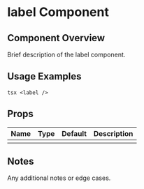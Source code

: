 # label Component

## Component Overview

Brief description of the label component.

## Usage Examples

`tsx
<label />
`

## Props

| Name | Type | Default | Description |
| ---- | ---- | ------- | ----------- |
|      |      |         |             |

## Notes

Any additional notes or edge cases.
